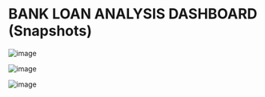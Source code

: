 # BANK LOAN ANALYSIS DASHBOARD (Snapshots)

![image](https://github.com/user-attachments/assets/e9aca834-0ebd-4778-83d6-608f5a5b66dc)

![image](https://github.com/user-attachments/assets/74076209-7098-43e2-bead-44fe31cc0b27)

![image](https://github.com/user-attachments/assets/73a6e7db-105d-4774-a841-bc8205cc84e0)

